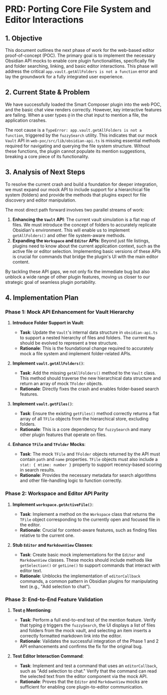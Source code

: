 # PRD: Porting Core File System and Editor Interactions

## 1. Objective

This document outlines the next phase of work for the web-based editor proof-of-concept (POC). The primary goal is to implement the necessary Obsidian API mocks to enable core plugin functionalities, specifically file and folder searching, linking, and basic editor interactions. This phase will address the critical `app.vault.getAllFolders is not a function` error and lay the groundwork for a fully integrated user experience.

## 2. Current State & Problem

We have successfully loaded the Smart Composer plugin into the web POC, and the basic chat view renders correctly. However, key interactive features are failing. When a user types `@` in the chat input to mention a file, the application crashes.

The root cause is a `TypeError: app.vault.getAllFolders is not a function`, triggered by the `fuzzySearch` utility. This indicates that our mock `Vault` API in `web-poc/src/lib/obsidian-api.ts` is missing essential methods required for navigating and querying the file system structure. Without these functions, the plugin cannot populate its mention suggestions, breaking a core piece of its functionality.

## 3. Analysis of Next Steps

To resolve the current crash and build a foundation for deeper integration, we must expand our mock API to include support for a hierarchical file system (folders) and provide the methods that plugins expect for file discovery and editor manipulation.

The most direct path forward involves two parallel streams of work:
1.  **Enhancing the `Vault` API**: The current vault simulation is a flat map of files. We must introduce the concept of folders to accurately replicate Obsidian's environment. This will enable us to implement `getAllFolders()` and other file system-aware methods.
2.  **Expanding the `Workspace` and `Editor` APIs**: Beyond just file listings, plugins need to know about the current application context, such as the active file or editor selection. Implementing basic versions of these APIs is crucial for commands that bridge the plugin's UI with the main editor content.

By tackling these API gaps, we not only fix the immediate bug but also unblock a wide range of other plugin features, moving us closer to our strategic goal of seamless plugin portability.

## 4. Implementation Plan

### Phase 1: Mock API Enhancement for Vault Hierarchy

1.  **Introduce Folder Support in Vault**:
    *   **Task**: Update the `Vault`'s internal data structure in `obsidian-api.ts` to support a nested hierarchy of files and folders. The current `Map` should be evolved to represent a tree structure.
    *   **Rationale**: This is the foundational change required to accurately mock a file system and implement folder-related APIs.

2.  **Implement `vault.getAllFolders()`**:
    *   **Task**: Add the missing `getAllFolders()` method to the `Vault` class. This method should traverse the new hierarchical data structure and return an array of mock `TFolder` objects.
    *   **Rationale**: Directly fixes the crash and enables folder-based search features.

3.  **Implement `vault.getFiles()`**:
    *   **Task**: Ensure the existing `getFiles()` method correctly returns a flat array of all `TFile` objects from the hierarchical store, excluding folders.
    *   **Rationale**: This is a core dependency for `fuzzySearch` and many other plugin features that operate on files.

4.  **Enhance `TFile` and `TFolder` Mocks**:
    *   **Task**: The mock `TFile` and `TFolder` objects returned by the API must contain `path` and `name` properties. `TFile` objects must also include a `stat: { mtime: number }` property to support recency-based scoring in search results.
    *   **Rationale**: Provides the necessary metadata for search algorithms and other file-handling logic to function correctly.

### Phase 2: Workspace and Editor API Parity

1.  **Implement `workspace.getActiveFile()`**:
    *   **Task**: Implement a method on the `Workspace` class that returns the `TFile` object corresponding to the currently open and focused file in the editor.
    *   **Rationale**: Crucial for context-aware features, such as finding files relative to the current one.

2.  **Stub `Editor` and `MarkdownView` Classes**:
    *   **Task**: Create basic mock implementations for the `Editor` and `MarkdownView` classes. These mocks should include methods like `getSelection()` or `getLine()` to support commands that interact with editor text.
    *   **Rationale**: Unblocks the implementation of `editorCallback` commands, a common pattern in Obsidian plugins for manipulating text (e.g., "Add selection to chat").

### Phase 3: End-to-End Feature Validation

1.  **Test `@` Mentioning**:
    *   **Task**: Perform a full end-to-end test of the mention feature. Verify that typing `@` triggers the `fuzzySearch`, the UI displays a list of files and folders from the mock vault, and selecting an item inserts a correctly formatted markdown link into the editor.
    *   **Rationale**: Validates the successful integration of the Phase 1 and 2 API enhancements and confirms the fix for the original bug.

2.  **Test Editor Interaction Command**:
    *   **Task**: Implement and test a command that uses an `editorCallback`, such as "Add selection to chat." Verify that the command can read the selected text from the editor component via the mock API.
    *   **Rationale**: Proves that the `Editor` and `MarkdownView` mocks are sufficient for enabling core plugin-to-editor communication.
